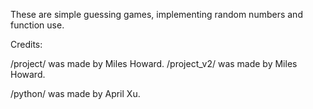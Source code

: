 These are simple guessing games, implementing random numbers and function use.

Credits:

/project/ was made by Miles Howard.
/project_v2/ was made by Miles Howard.

/python/ was made by April Xu.
